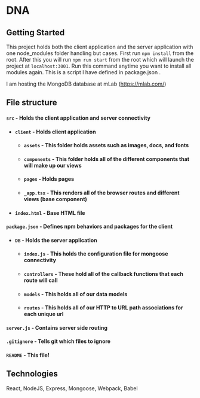 # DNA

## Getting Started

This project holds both the client application and the server application with one node_modules folder handling but cases. First run `npm install` from the root. After this you will run `npm run start` from the root which will launch the project at `localhost:3001`. Run this command anytime you want to install all modules again. This is a script I have defined in package.json .

I am hosting the MongoDB database at mLab (https://mlab.com/)
## File structure
#### `src` - Holds the client application and server connectivity
- #### `client` - Holds client application
    - #### `assets` - This folder holds assets such as images, docs, and fonts
    - #### `components` - This folder holds all of the different components that will make up our views
    - #### `pages` - Holds pages
    - #### `_app.tsx` - This renders all of the browser routes and different views (base component)
 - #### `index.html` - Base HTML file
#### `package.json` - Defines npm behaviors and packages for the client
- #### `DB` - Holds the server application
    - #### `index.js` - This holds the configuration file for mongoose connectivity
    - #### `controllers` - These hold all of the callback functions that each route will call
    - #### `models` - This holds all of our data models
    - #### `routes` - This holds all of our HTTP to URL path associations for each unique url
#### `server.js` - Contains server side routing
#### `.gitignore` - Tells git which files to ignore
#### `README` - This file!

## Technologies
React, NodeJS, Express, Mongoose, Webpack, Babel
